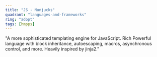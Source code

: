 ```yaml
---
title: "JS - Nunjucks"
quadrant: "languages-and-frameworks"
ring: "adopt"
tags: [hmpps]
---
```


"A more sophisticated templating engine for JavaScript. Rich Powerful language with block inheritance, autoescaping, macros, asynchronous control, and more. Heavily inspired by jinja2."
